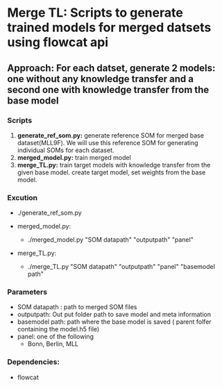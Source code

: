 # Merge TL: Scripts to generate trained models for merged datsets using flowcat api

## Approach: For each datset, generate 2 models: one without any knowledge transfer and a second one with knowledge transfer from the base model

### Scripts
1. **generate_ref_som.py:** generate reference SOM for merged base dataset(MLL9F). We will use this reference SOM for generating individual SOMs for each dataset.
2. **merged_model.py:** train merged model
3. **merge_TL.py:** train target models with knowledge transfer from the given base model. create target model, set weights from the base model.

### Excution
* ./generate_ref_som.py
	
* merged_model.py:
   * ./merged_model.py "SOM datapath" "outputpath" "panel"
 
* merge_TL.py:
   * ./merge_TL.py "SOM datapath" "outputpath" "panel" "basemodel path"

### Parameters
* SOM datapath : path to merged SOM files
* outputpath: Out put folder path to save model and meta information
* basemodel path: path where the base model is saved ( parent folfer containing the model.h5 file)
* panel: one of the following
	* Bonn, Berlin, MLL

### Dependencies:
* flowcat